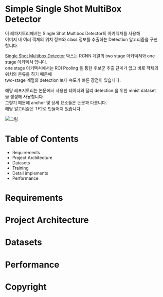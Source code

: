 # Simple Single Shot MultiBox Detector 

이 레파지토리에서는 Single Shot Multibox Detector의 아키텍쳐를 사용해  
이미지 내 여러 객체의 위치 정보와 class 정보를 추출하는 Detection 알고리즘을 구현합니다.      
  
[Single Shot Multibox Detector](https://arxiv.org/abs/1512.02325) 박스는 RCNN 계열의 two stage 아키텍쳐와 one stage 아키텍쳐 입니다.  
one stage 아키텍쳐에서는 ROI Pooling 을 통한 후보군 추출 단계가 없고 바로 객체의 위치와 분류를 하기 때문에   
two-stage 계열의 detection 보다 속도가 빠른 장점이 있습니다.   

해당 레포지토리는 논문에서 사용한 데이터와 달리 detection 을 위한 mnist dataset 을 생성해 사용합니다.  
그렇기 때문에 anchor 및 상세 요소들은 논문과 다름니다.            
해당 알고리즘은 TF2로 만들어져 있습니다.

![그림](https://i.imgur.com/GwqRK5A.jpg)

# Table of Contents
 - Requirements
 - Project Architecture
 - Datasets
 - Training
 - Detail implements  
 - Performance
 

# Requirements 

# Project Architecture
 
# Datasets 

# Performance  

# Copyright 